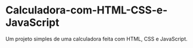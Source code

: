 # Calculadora-com-HTML-CSS-e-JavaScript
 Um projeto simples de uma calculadora feita com HTML, CSS e JavaScript.
